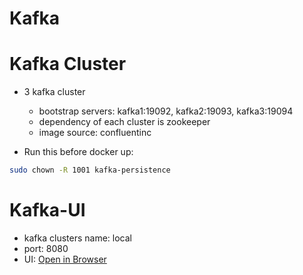 # Kafka

# Kafka Cluster
- 3 kafka cluster
    - bootstrap servers: kafka1:19092, kafka2:19093, kafka3:19094
    - dependency of each cluster is zookeeper
    - image source: confluentinc

- Run this before docker up:
```bash
sudo chown -R 1001 kafka-persistence  
```
# Kafka-UI
- kafka clusters name: local
- port: 8080
- UI: [Open in Browser](localhost:8080)
